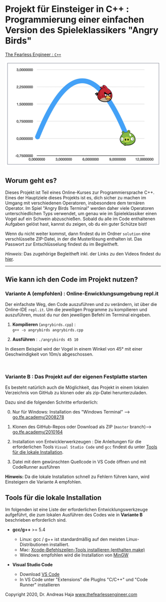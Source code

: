 # Projekt für Einsteiger in C++ : Programmierung einer einfachen Version des Spieleklassikers "Angry Birds"

[The Fearless Engineer : `C++`](https://www.thefearlessengineer.com/cpp-kurs)

![Angry Birds Terminal](https://github.com/andreashaja/CPP_AngryBirdsTerminal/blob/main/img/angry_birds_terminal.jpg)

##
## Worum geht es?

Dieses Projekt ist Teil eines Online-Kurses zur Programmiersprache C++. Eines der Hauptziele dieses Projekts ist es, dich sicher zu machen im Umgang mit verschiedenen Operatoren, insbesondere dem ternären Operator. Im Spiel "Angry Birds Terminal" werden daher viele Operatoren unterschiedlichen Typs verwendet, um genau wie im Spieleklassiker einen Vogel auf ein Schwein abzuschießen. Sobald du alle im Code enthaltenen Aufgaben gelöst hast, kannst du zeigen, ob du ein guter Schütze bist!

Wenn du nicht weiter kommst, dann findest du im Ordner `solution` eine verschlüsselte ZIP-Datei, in der die Musterlösung enthalten ist. Das Passwort zur Entschlüsselung findest du im Begleitheft. 

*Hinweis*: Das zugehörige Begleitheft inkl. der Links zu den Videos findest du [hier](https://go.tfe.academy/2010163).



---

## Wie kann ich den Code im Projekt nutzen?

###  **Variante A (empfohlen)** : Online-Enwicklungsumgebung repl.it

Der einfachste Weg, den Code auszuführen und zu verändern, ist über die Online-IDE `repl.it`. Um die jeweiligen Programme zu kompilieren und auszuführen, musst du nur den jeweiligen Befehl im Terminal eingeben.

1. **Kompilieren** (`angrybirds.cpp`) :  
`g++ -o angrybirds angrybirds.cpp`

2. **Ausführen** : 
`./angrybirds 45 10`

In diesem Beispiel wird der Vogel in einem Winkel von 45° mit einer Geschwindigkeit von 10m/s abgeschossen.

<br> 

###  **Variante B** : Das Projekt auf der eigenen Festplatte starten

Es besteht natürlich auch die Möglichkeit, das Projekt in einem lokalen Verzeichnis von GitHub zu klonen oder als zip-Datei herunterzuladen. 

Dazu sind die folgenden Schritte erforderlich:

0. Nur für Windows: Installation des "Windows Terminal" --> [go.tfe.academy/2008278](https://go.tfe.academy/2008278)

1. Klonen des GitHub-Repos oder Download als ZIP (`master` branch)--> [go.tfe.academy/2010164](https://go.tfe.academy/2010164)

2. Installation von Entwicklerwerkzeugen : Die Anleitungen für die erforderlichen Tools `Visual Studio Code` und `gcc` findest du unter [Tools für die lokale Installation](#Tools-für-die-lokale-Installation).
   
3. Datei mit dem gewünschten Quellcode in VS Code öffnen und mit CodeRunner ausführen

**Hinweis:** Da die lokale Installation schnell zu Fehlern führen kann, wird Einsteigern die Variante A empfohlen. 


## Tools für die lokale Installation

Im folgenden ist eine Liste der erforderlichen Entwicklungswerkzeuge aufgeführt, die zum lokalen Ausführen des Codes wie in **Variante B** beschrieben erforderlich sind. 

* **gcc/g++** >= 5.4 
	* Linux: gcc / g++ ist standardmäßig auf den meisten Linux-Distributionen installiert. 
	* Mac: [Xcode-Befehlszeilen-Tools installieren (enthalten make)](https://developer.apple.com/xcode/features/) 
	* Windows: empfohlen wird die Installation von [MinGW](http://www.mingw.org/) 

* **Visual Studio Code**
	* Download [VS Code](https://code.visualstudio.com/download)
	* In VS Code unter "Extensions" die PlugIns "C/C++" und "Code Runner" installieren



Copyright 2020, Dr. Andreas Haja
www.thefearlessengineer.com
